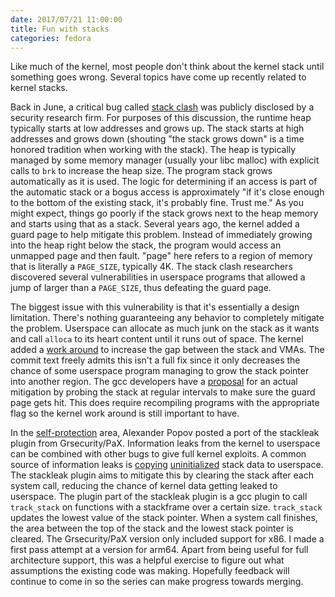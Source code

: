 ```yaml
---
date: 2017/07/21 11:00:00
title: Fun with stacks
categories: fedora
---
```

Like much of the kernel, most people don't think about the kernel stack until
something goes wrong. Several topics have come up recently related to
kernel stacks.

Back in June, a critical bug called [stack clash](https://blog.qualys.com/securitylabs/2017/06/19/the-stack-clash)
was publicly disclosed by a security research firm. For purposes of this
discussion, the runtime heap typically starts at low addresses and grows up.
The stack starts at high addresses and grows down (shouting "the stack grows
down" is a time honored tradition when working with the stack). The heap is
typically managed by some memory manager (usually your libc malloc) with
explicit calls to `brk` to increase the heap size. The program stack grows
automatically as it is used. The logic for determining if an access is part of
the automatic stack or a bogus access is approximately "if it's close enough
to the bottom of the existing stack, it's probably fine. Trust me." As you
might expect, things go poorly if the stack grows next to the heap memory and
starts using that as a stack. Several years ago, the kernel added a guard
page to help mitigate this problem. Instead of immediately growing into the
heap right below the stack, the program would access an unmapped page and
then fault. "page" here refers to a region of memory that is literally a
`PAGE_SIZE`, typically 4K. The stack clash researchers discovered several
vulnerabilities in userspace programs that allowed a jump of larger than a
`PAGE_SIZE`, thus defeating the guard page.

The biggest issue with this vulnerability is that it's essentially a design
limitation. There's nothing guaranteeing any behavior to completely mitigate
the problem. Userspace can allocate as much junk on the stack as it wants
and call `alloca` to its heart content until it runs out of space. The kernel
added a [work around](https://git.kernel.org/pub/scm/linux/kernel/git/torvalds/linux.git/commit/?id=1be7107fbe18eed3e319a6c3e83c78254b693acb)
to increase the gap between the stack and VMAs. The commit text freely admits
this isn't a full fix since it only decreases the chance of some userspace
program managing to grow the stack pointer into another region. The gcc
developers have a [proposal](https://gcc.gnu.org/ml/gcc-patches/2017-07/msg00557.html)
for an actual mitigation by probing the stack at regular intervals to make sure
the guard page gets hit. This does require recompiling programs with the
appropriate flag so the kernel work around is still important to have.

In the [self-protection](https://kernsec.org/wiki/index.php/Kernel_Self_Protection_Project)
area, Alexander Popov posted a port of the stackleak plugin from
Grsecurity/PaX. Information leaks from the kernel to userspace can be combined
with other bugs to give full kernel exploits. A common source of information
leaks is [copying](https://git.kernel.org/pub/scm/linux/kernel/git/torvalds/linux.git/commit/?id=e4ec8cc8039a7063e24204299b462bd1383184a5)
[uninitialized](https://git.kernel.org/pub/scm/linux/kernel/git/torvalds/linux.git/commit/?id=9a47e9cff994f37f7f0dbd9ae23740d0f64f9fe6)
stack data to userspace. The stackleak plugin aims to mitigate this by clearing
the stack after each system call, reducing the chance of kernel data getting
leaked to userspace. The plugin part of the stackleak plugin is a gcc plugin
to call `track_stack` on functions with a stackframe over a certain size.
`track_stack` updates the lowest value of the stack pointer. When a system
call finishes, the area between the top of the stack and the lowest stack
pointer is cleared. The Grsecurity/PaX version only included support for x86.
I made a first pass attempt at a version for arm64. Apart from being useful
for full architecture support, this was a helpful exercise to figure out what
assumptions the existing code was making. Hopefully feedback will continue
to come in so the series can make progress towards merging.
